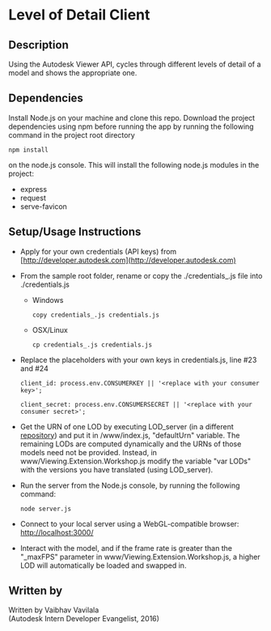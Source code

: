 # Level of Detail Client


## Description
Using the Autodesk Viewer API, cycles through different levels of detail of a model and shows the appropriate one. 


## Dependencies
Install Node.js on your machine and clone this repo. Download the project dependencies using npm before running the app by running 
the following command in the project root directory
```
npm install
```
on the node.js console. This will install the following node.js modules in the project:
- express
- request
- serve-favicon


## Setup/Usage Instructions
 
* Apply for your own credentials (API keys) from [http://developer.autodesk.com](http://developer.autodesk.com)
* From the sample root folder, rename or copy the ./credentials_.js file into ./credentials.js <br />
  * Windows <br />
    ```
    copy credentials_.js credentials.js 
	```
  * OSX/Linux <br />
    ```
    cp credentials_.js credentials.js  
	```
* Replace the placeholders with your own keys in credentials.js, line #23 and #24 <br />
  ```
  client_id: process.env.CONSUMERKEY || '<replace with your consumer key>';
  
  client_secret: process.env.CONSUMERSECRET || '<replace with your consumer secret>';
  ```
* Get the URN of one LOD by executing LOD_server (in a different [repository](https://git.autodesk.com/t-vaviv/LOD_server)) and put it in /www/index.js, "defaultUrn" variable. The remaining LODs are computed dynamically and the URNs of those models need not be provided. Instead, in www/Viewing.Extension.Workshop.js modify the variable "var LODs" with the versions you have translated (using LOD_server). 
* Run the server from the Node.js console, by running the following command: <br />
  ```
  node server.js
  ```
* Connect to your local server using a WebGL-compatible browser: [http://localhost:3000/](http://localhost:3000/)

* Interact with the model, and if the frame rate is greater than the "_maxFPS" parameter in www/Viewing.Extension.Workshop.js, a higher LOD will automatically be loaded and swapped in. 

## Written by 

Written by Vaibhav Vavilala  <br />
(Autodesk Intern Developer Evangelist, 2016)
